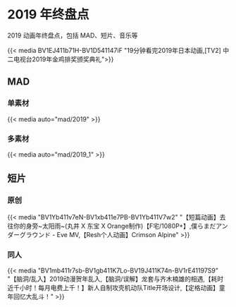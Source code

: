 # 2019 年终盘点


2019 动画年终盘点，包括 MAD、短片、音乐等

{{< media BV1EJ411b71H-BV1D541147iF 
"19分钟看完2019年日本动画,[TV2] 中二电视台2019年金鸡排奖颁奖典礼">}}

## MAD

### 单素材

{{< media auto="mad/2019" >}}

### 多素材

{{< media auto="mad/2019_1" >}}

## 短片

### 原创

{{< media "BV1Yb411v7eN-BV1xb411e7PB-BV1Yb411V7w2" 
"【短篇动画】去往你的身旁~太阳雨~(丸井 X 东宝 X Orange制作)【F宅/1080P+】,僕らまだアンダーグラウンド - Eve MV,【Resh个人动画】Crimson Alpine" >}}

### 同人

{{< media "BV1mb411r7sb-BV1gb411K7Lo-BV19J411K74n-BV1rE41197S9" 
"【脑洞/乱入】2019动漫贺年乱入,【脑洞/误解】龙套与齐木楠雄的相遇,【耗时近千小时！每月电费上千！】新人自制攻壳机动队Title开场设计,【定格动画】童年回忆大乱斗！" >}}

